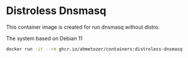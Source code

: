 # Distroless Dnsmasq

This container image is created for run dnsmasq without distro.

The system based on Debian 11

```bash
docker run -it --rm ghcr.io/ahmetozer/containers:distroless-dnsmasq
```

